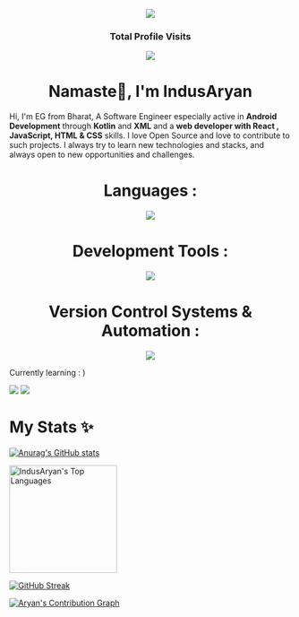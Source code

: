 

<p align="center"> <img src="https://capsule-render.vercel.app/api?type=Waving&color=timeGradient&height=125&animation=fadeIn&section=header&text=&fontSize=10"> </p>

 <h3 align="center">Total Profile Visits</h3>
<p align="center">
	<img src="https://count.getloli.com/get/@IndusAryan?theme=moebooru"> <br/>
<p align="center">
</p>
 
<h1 align="center">Namaste🙏, I'm IndusAryan</h1>


Hi, I'm EG from Bharat,  A Software Engineer especially active in **Android Development** through **Kotlin** and **XML** and a **web developer  with React , JavaScript, HTML & CSS** skills. I love Open Source and love to contribute to such projects. I always try to learn new technologies and stacks, and always open to new opportunities and challenges. 


<p align="center"></p>
<h1 align="center">Languages :</h1>

<p align="center">
  <a href="https://skillicons.dev">
    <img src="https://skillicons.dev/icons?i=kotlin,javascript,react,dart,tailwind,bootstrap,html,css,md&perline=&theme=light" />
  </a>
</p>

<h1 align="center">Development Tools : </h1>
<p align="center">
  <a href="https://skillicons.dev">
    <img src="https://skillicons.dev/icons?i=androidstudio,gradle,vite,vscode,cloudflare,vercel,heroku,netlify,stackoverflow&theme=light&perline=3" />
  </a>
</p>
  
 <h1 align="center">Version Control Systems & Automation :</h1>
  <p align="center">
  <a href="https://skillicons.dev">
    <img src="https://skillicons.dev/icons?i=git,github,gitlab,githubactions,powershell&theme=light" />
  </a>
</p>
 
  <p align="start"> Currently learning : ) </p>
  
   <img src="https://img.shields.io/badge/npm-CB3837?style=for-the-badge&logo=npm&logoColor=white">
   <img src="https://img.shields.io/badge/react-blue?style=for-the-badge&logo=react&logoColor=white">

<h1 align="left">My Stats ✨  </h1>

[![Anurag's GitHub stats](https://github-readme-stats.vercel.app/api?username=IndusAryan&show_icons=true&theme=highcontrast)](https://github.com/anuraghazra/github-readme-stats)

<a href="https://github.com/IndusAryan"><img alt="IndusAryan's Top Languages" src="https://denvercoder1-github-readme-stats.vercel.app/api/top-langs/?username=IndusAryan&langs_count=8&layout=compact&theme=material-palenight&hide_border=true&bg_color=1F222E&title_color=F85D7F&icon_color=F8D866" height="192px"/></a>

[![GitHub Streak](https://streak-stats.demolab.com?user=IndusAryan&theme=radical)](https://git.io/streak-stats)
  
  <a href="https://github.com/IndusAryan"><img alt="Aryan's Contribution Graph" src="https://github-readme-activity-graph.vercel.app/graph?username=IndusAryan&theme=dracula&bg_color=1F222E&title_color=F85D7F&point=F8D866&line=F85D7F&color=a6accd&hide_border=true&radius=10" /></a>

